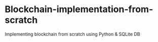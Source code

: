 # Blockchain-implementation-from-scratch
Implementing blockchain from scratch using Python &amp; SQLite DB
